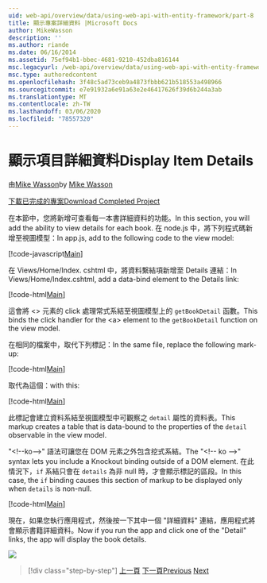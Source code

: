 ```yaml
---
uid: web-api/overview/data/using-web-api-with-entity-framework/part-8
title: 顯示專案詳細資料 |Microsoft Docs
author: MikeWasson
description: ''
ms.author: riande
ms.date: 06/16/2014
ms.assetid: 75ef94b1-bbec-4681-9210-452dba816144
msc.legacyurl: /web-api/overview/data/using-web-api-with-entity-framework/part-8
msc.type: authoredcontent
ms.openlocfilehash: 3f48c5ad73ceb9a4873fbbb621b518553a498966
ms.sourcegitcommit: e7e91932a6e91a63e2e46417626f39d6b244a3ab
ms.translationtype: MT
ms.contentlocale: zh-TW
ms.lasthandoff: 03/06/2020
ms.locfileid: "78557320"
---
```

# <a name="display-item-details"></a><span data-ttu-id="e5b4d-102">顯示項目詳細資料</span><span class="sxs-lookup"><span data-stu-id="e5b4d-102">Display Item Details</span></span>

<span data-ttu-id="e5b4d-103">由[Mike Wasson](https://github.com/MikeWasson)</span><span class="sxs-lookup"><span data-stu-id="e5b4d-103">by [Mike Wasson](https://github.com/MikeWasson)</span></span>

[<span data-ttu-id="e5b4d-104">下載已完成的專案</span><span class="sxs-lookup"><span data-stu-id="e5b4d-104">Download Completed Project</span></span>](https://github.com/MikeWasson/BookService)

<span data-ttu-id="e5b4d-105">在本節中，您將新增可查看每一本書詳細資料的功能。</span><span class="sxs-lookup"><span data-stu-id="e5b4d-105">In this section, you will add the ability to view details for each book.</span></span> <span data-ttu-id="e5b4d-106">在 node.js 中，將下列程式碼新增至視圖模型：</span><span class="sxs-lookup"><span data-stu-id="e5b4d-106">In app.js, add to the following code to the view model:</span></span>

[!code-javascript[Main](part-8/samples/sample1.js)]

<span data-ttu-id="e5b4d-107">在 Views/Home/Index. cshtml 中，將資料繫結項新增至 Details 連結：</span><span class="sxs-lookup"><span data-stu-id="e5b4d-107">In Views/Home/Index.cshtml, add a data-bind element to the Details link:</span></span>

[!code-html[Main](part-8/samples/sample2.html?highlight=5)]

<span data-ttu-id="e5b4d-108">這會將 &lt;&gt; 元素的 click 處理常式系結至視圖模型上的 `getBookDetail` 函數。</span><span class="sxs-lookup"><span data-stu-id="e5b4d-108">This binds the click handler for the &lt;a&gt; element to the `getBookDetail` function on the view model.</span></span>

<span data-ttu-id="e5b4d-109">在相同的檔案中，取代下列標記：</span><span class="sxs-lookup"><span data-stu-id="e5b4d-109">In the same file, replace the following mark-up:</span></span>

[!code-html[Main](part-8/samples/sample3.html)]

<span data-ttu-id="e5b4d-110">取代為這個：</span><span class="sxs-lookup"><span data-stu-id="e5b4d-110">with this:</span></span>

[!code-html[Main](part-8/samples/sample4.html)]

<span data-ttu-id="e5b4d-111">此標記會建立資料系結至視圖模型中可觀察之 `detail` 屬性的資料表。</span><span class="sxs-lookup"><span data-stu-id="e5b4d-111">This markup creates a table that is data-bound to the properties of the `detail` observable in the view model.</span></span>

<span data-ttu-id="e5b4d-112">"&lt;!--ko--&gt;&quot; 語法可讓您在 DOM 元素之外包含挖式系結。</span><span class="sxs-lookup"><span data-stu-id="e5b4d-112">The "&lt;!-- ko --&gt;&quot; syntax lets you include a Knockout binding outside of a DOM element.</span></span> <span data-ttu-id="e5b4d-113">在此情況下，`if` 系結只會在 `details` 為非 null 時，才會顯示標記的區段。</span><span class="sxs-lookup"><span data-stu-id="e5b4d-113">In this case, the `if` binding causes this section of markup to be displayed only when `details` is non-null.</span></span>

[!code-html[Main](part-8/samples/sample5.html)]

<span data-ttu-id="e5b4d-114">現在，如果您執行應用程式，然後按一下其中一個 &quot;詳細資料&quot; 連結，應用程式將會顯示書籍詳細資料。</span><span class="sxs-lookup"><span data-stu-id="e5b4d-114">Now if you run the app and click one of the &quot;Detail&quot; links, the app will display the book details.</span></span>

[![](part-8/_static/image2.png)](part-8/_static/image1.png)

> [!div class="step-by-step"]
> <span data-ttu-id="e5b4d-115">[上一頁](part-7.md)
> [下一頁](part-9.md)</span><span class="sxs-lookup"><span data-stu-id="e5b4d-115">[Previous](part-7.md)
[Next](part-9.md)</span></span>
